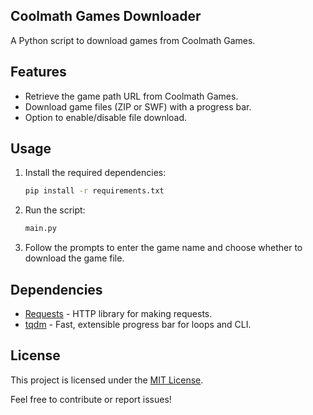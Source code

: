 ## Coolmath Games Downloader

A Python script to download games from Coolmath Games.

## Features

- Retrieve the game path URL from Coolmath Games.
- Download game files (ZIP or SWF) with a progress bar.
- Option to enable/disable file download.

## Usage

1. Install the required dependencies:

   ```bash
   pip install -r requirements.txt
   ```

3. Run the script:

   ```bash
   main.py
   ```

4. Follow the prompts to enter the game name and choose whether to download the game file.

## Dependencies

- [Requests](https://docs.python-requests.org/en/master/) - HTTP library for making requests.
- [tqdm](https://github.com/tqdm/tqdm) - Fast, extensible progress bar for loops and CLI.

## License

This project is licensed under the [MIT License](LICENSE).

Feel free to contribute or report issues!
